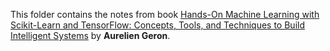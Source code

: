 This folder contains the notes from book [Hands-On Machine Learning with Scikit-Learn and TensorFlow: Concepts, Tools, and Techniques to Build Intelligent Systems](https://g.co/kgs/rhJrFQ) 
by **Aurelien Geron**.
